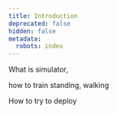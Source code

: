 ```yaml
---
title: Introduction
deprecated: false
hidden: false
metadata:
  robots: index
---
```

What is simulator,

how to train standing, walking

How to try to deploy